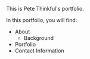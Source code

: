 This is Pete Thinkful's portfolio.

In this portfolio, you will find:
* About
   * Background
* Portfolio
* Contact Information
